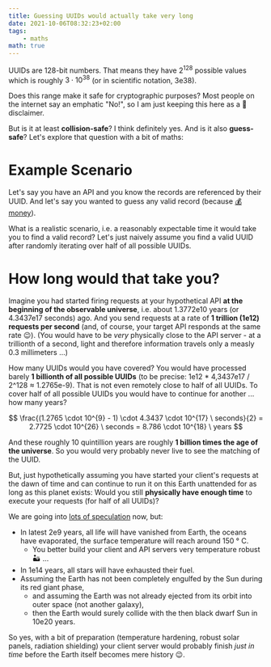 ```yaml
---
title: Guessing UUIDs would actually take very long
date: 2021-10-06T08:32:23+02:00
tags:
    - maths
math: true
---
```


UUIDs are 128-bit numbers.
That means they have $2^{128}$ possible values which is roughly $3 \cdot 10^{38}$ (or in scientific notation, 3e38).

Does this range make it safe for cryptographic purposes?
Most people on the internet say an emphatic "No!", so I am just keeping this here as a 🚨 disclaimer.

But is it at least **collision-safe**?
I think definitely yes.
And is it also **guess-safe**?
Let's explore that question with a bit of maths:

# Example Scenario

Let's say you have an API and you know the records are referenced by their UUID.
And let's say you wanted to guess any valid record (because [💰 money](https://stackoverflow.com/questions/3652944/how-securely-unguessable-are-guids)).

What is a realistic scenario, i.e. a reasonably expectable time it would take you to find a valid record?
Let's just naively assume you find a valid UUID after randomly iterating over half of all possible UUIDs.

# How long would that take you?

Imagine you had started firing requests at your hypothetical API **at the beginning of the observable universe**, i.e. about 1.3772e10 years (or 4.3437e17 seconds) ago.
And you send requests at a rate of **1 trillion (1e12) requests per second** (and, of course, your target API responds at the same rate 😉).
(You would have to be *very* physically close to the API server - at a trillionth of a second, light and therefore information travels only a measly 0.3 millimeters ...)

How many UUIDs would you have covered?
You would have processed barely **1 billionth of all possible UUIDs** (to be precise: 1e12 * 4,3437e17 / 2^128 ≈ 1.2765e-9).
That is not even remotely close to half of all UUIDs.
To cover half of all possible UUIDs you would have to continue for another ... how many years?

$$
\frac{(1.2765 \cdot 10^{9} - 1) \cdot 4.3437 \cdot 10^{17} \ seconds}{2} = 2.7725 \cdot 10^{26} \ seconds = 8.786 \cdot 10^{18} \ years
$$

And these roughly 10 quintillion years are roughly **1 billion times the age of the universe**.
So you would very probably never live to see the matching of the UUID.

But, just hypothetically assuming you have started your client's requests at the dawn of time and can continue to run it on this Earth unattended for as long as this planet exists:
Would you still **physically have enough time** to execute your requests (for half of all UUIDs)?

We are going into [lots of speculation](https://en.wikipedia.org/wiki/Timeline_of_the_far_future) now, but:

* In latest 2e9 years, all life will have vanished from Earth, the oceans have evaporated, the surface temperature will reach around 150 ° C.
    * You better build your client and API servers very temperature robust 🏜 ...
* In 1e14 years, all stars will have exhausted their fuel.
* Assuming the Earth has not been completely engulfed by the Sun during its red giant phase,
    * and assuming the Earth was not already ejected from its orbit into outer space (not another galaxy),
    * then the Earth would surely collide with the then black dwarf Sun in 10e20 years.

So yes, with a bit of preparation (temperature hardening, robust solar panels, radiation shielding) your client server would probably finish *just in time* before the Earth itself becomes mere history 😉.
